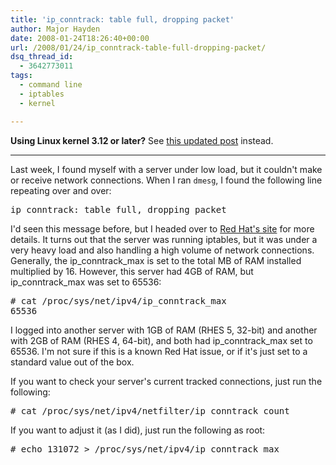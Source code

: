 ```yaml
---
title: 'ip_conntrack: table full, dropping packet'
author: Major Hayden
date: 2008-01-24T18:26:40+00:00
url: /2008/01/24/ip_conntrack-table-full-dropping-packet/
dsq_thread_id:
  - 3642773011
tags:
  - command line
  - iptables
  - kernel

---
```

**Using Linux kernel 3.12 or later?** See [this updated post][1] instead.

* * *

Last week, I found myself with a server under low load, but it couldn't make or receive network connections. When I ran `dmesg`, I found the following line repeating over and over:

<pre lang="html">ip_conntrack: table full, dropping packet</pre>

I'd seen this message before, but I headed over to [Red Hat's site][2] for more details. It turns out that the server was running iptables, but it was under a very heavy load and also handling a high volume of network connections. Generally, the ip\_conntrack\_max is set to the total MB of RAM installed multiplied by 16. However, this server had 4GB of RAM, but ip\_conntrack\_max was set to 65536:

<pre lang="html"># cat /proc/sys/net/ipv4/ip_conntrack_max
65536</pre>

I logged into another server with 1GB of RAM (RHES 5, 32-bit) and another with 2GB of RAM (RHES 4, 64-bit), and both had ip\_conntrack\_max set to 65536. I'm not sure if this is a known Red Hat issue, or if it's just set to a standard value out of the box.

If you want to check your server's current tracked connections, just run the following:

<pre lang="html"># cat /proc/sys/net/ipv4/netfilter/ip_conntrack_count</pre>

If you want to adjust it (as I did), just run the following as root:

<pre lang="html"># echo 131072 > /proc/sys/net/ipv4/ip_conntrack_max</pre>

 [1]: https://major.io/2014/01/07/nf-conntrack-table-full-dropping-packet/
 [2]: http://kbase.redhat.com/faq/FAQ_45_11238.shtm
